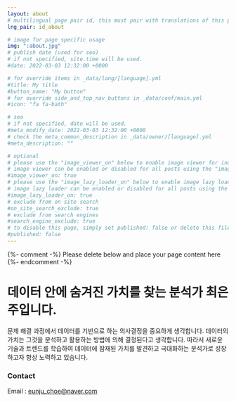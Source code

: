 ```yaml
---
layout: about
# multilingual page pair id, this must pair with translations of this page. (This name must be unique)
lng_pair: id_about

# image for page specific usage
img: ":about.jpg"
# publish date (used for seo)
# if not specified, site.time will be used.
#date: 2022-03-03 12:32:00 +0000

# for override items in _data/lang/[language].yml
#title: My title
#button_name: "My button"
# for override side_and_top_nav_buttons in _data/conf/main.yml
#icon: "fa fa-bath"

# seo
# if not specified, date will be used.
#meta_modify_date: 2022-03-03 12:32:00 +0000
# check the meta_common_description in _data/owner/[language].yml
#meta_description: ""

# optional
# please use the "image_viewer_on" below to enable image viewer for individual pages or posts (_posts/ or [language]/_posts folders).
# image viewer can be enabled or disabled for all posts using the "image_viewer_posts: true" setting in _data/conf/main.yml.
#image_viewer_on: true
# please use the "image_lazy_loader_on" below to enable image lazy loader for individual pages or posts (_posts/ or [language]/_posts folders).
# image lazy loader can be enabled or disabled for all posts using the "image_lazy_loader_posts: true" setting in _data/conf/main.yml.
#image_lazy_loader_on: true
# exclude from on site search
#on_site_search_exclude: true
# exclude from search engines
#search_engine_exclude: true
# to disable this page, simply set published: false or delete this file
#published: false
---
```


{%- comment -%} Please delete below and place your page content here {%- endcomment -%}

# 데이터 안에 숨겨진 가치를 찾는 분석가 최은주입니다.
문제 해결 과정에서 데이터를 기반으로 하는 의사결정을 중요하게 생각합니다. 데이터의 가치는 그것을 분석하고 활용하는 방법에 의해 결정된다고 생각합니다. 따라서 새로운 기술과 트렌드를 학습하여 데이터에 잠재된 가치를 발견하고 극대화하는 분석가로 성장하고자 항상 노력하고 있습니다.

### Contact
Email : eunju_choe@naver.com